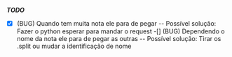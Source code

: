 ***TODO***
-[x] (BUG) Quando tem muita nota ele para de pegar
    -- Possível solução: Fazer o python esperar para mandar o request
-[] (BUG) Dependendo o nome da nota ele para de pegar as outras
    -- Possível solução: Tirar os .split ou mudar a identificação de nome